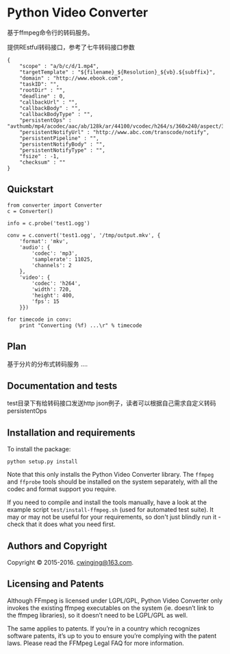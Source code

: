 # Python Video Converter

基于ffmpeg命令行的转码服务。

提供REstful转码接口，参考了七牛转码接口参数
    
    {
        "scope" : "a/b/c/d/1.mp4",
        "targetTemplate" : "${filename}_${Resolution}_${vb}.${subffix}",
        "domain" : "http://www.ebook.com",
        "taskID": "",
        "rootDir" : "",
        "deadline" : 0,
        "callbackUrl" : "",
        "callbackBody" : "",
        "callbackBodyType" : "",
        "persistentOps" : "avthumb/mp4/acodec/aac/ab/128k/ar/44100/vcodec/h264/s/360x240/aspect/3:2/r/25",
        "persistentNotifyUrl" : "http://www.abc.com/transcode/notify",
        "persistentPipeline" : "",
        "persistentNotifyBody" : "",
        "persistentNotifyType" : "",
        "fsize" : -1,
        "checksum" : ""
    }    


## Quickstart

    from converter import Converter
    c = Converter()

    info = c.probe('test1.ogg')

    conv = c.convert('test1.ogg', '/tmp/output.mkv', {
        'format': 'mkv',
        'audio': {
            'codec': 'mp3',
            'samplerate': 11025,
            'channels': 2
        },
        'video': {
            'codec': 'h264',
            'width': 720,
            'height': 400,
            'fps': 15
        }})

    for timecode in conv:
        print "Converting (%f) ...\r" % timecode


## Plan
基于分片的分布式转码服务 ....

## Documentation and tests
   
test目录下有给转码接口发送http json例子，读者可以根据自己需求自定义转码persistentOps


## Installation and requirements

To install the package:

    python setup.py install

Note that this only installs the Python Video Converter library. The `ffmpeg`
and `ffprobe` tools should be installed on the system separately, with all the
codec and format support you require.

If you need to compile and install the tools manually, have a look at the
example script `test/install-ffmpeg.sh` (used for automated test suite). It may
or may not be useful for your requirements, so don't just blindly run it -
check that it does what you need first.

## Authors and Copyright

Copyright &copy; 2015-2016. cwinging@163.com. 

## Licensing and Patents

Although FFmpeg is licensed under LGPL/GPL, Python Video Converter only invokes the
existing ffmpeg executables on the system (ie. doesn’t link to the ffmpeg
libraries), so it doesn’t need to be LGPL/GPL as well.

The same applies to patents. If you’re in a country which recognizes software
patents, it’s up to you to ensure you’re complying with the patent laws. Please
read the FFMpeg Legal FAQ for more information.
